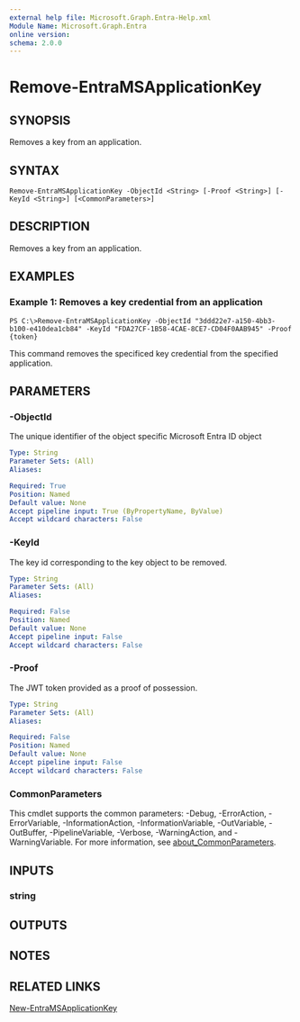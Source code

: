 ```yaml
---
external help file: Microsoft.Graph.Entra-Help.xml
Module Name: Microsoft.Graph.Entra
online version:
schema: 2.0.0
---
```


# Remove-EntraMSApplicationKey

## SYNOPSIS
Removes a key from an application.

## SYNTAX

```
Remove-EntraMSApplicationKey -ObjectId <String> [-Proof <String>] [-KeyId <String>] [<CommonParameters>]
```

## DESCRIPTION
Removes a key from an application.

## EXAMPLES

### Example 1: Removes a key credential from an application
```
PS C:\>Remove-EntraMSApplicationKey -ObjectId "3ddd22e7-a150-4bb3-b100-e410dea1cb84" -KeyId "FDA27CF-1B58-4CAE-8CE7-CD04F0AAB945" -Proof {token}
```

This command removes the specificed key credential from the specified application.

## PARAMETERS

### -ObjectId
The unique identifier of the object specific Microsoft Entra ID object

```yaml
Type: String
Parameter Sets: (All)
Aliases:

Required: True
Position: Named
Default value: None
Accept pipeline input: True (ByPropertyName, ByValue)
Accept wildcard characters: False
```

### -KeyId
The key id corresponding to the key object to be removed.

```yaml
Type: String
Parameter Sets: (All)
Aliases:

Required: False
Position: Named
Default value: None
Accept pipeline input: False
Accept wildcard characters: False
```

### -Proof
The JWT token provided as a proof of possession.

```yaml
Type: String
Parameter Sets: (All)
Aliases:

Required: False
Position: Named
Default value: None
Accept pipeline input: False
Accept wildcard characters: False
```

### CommonParameters
This cmdlet supports the common parameters: -Debug, -ErrorAction, -ErrorVariable, -InformationAction, -InformationVariable, -OutVariable, -OutBuffer, -PipelineVariable, -Verbose, -WarningAction, and -WarningVariable. For more information, see [about_CommonParameters](https://go.microsoft.com/fwlink/?LinkID=113216).

## INPUTS

### string
## OUTPUTS

## NOTES

## RELATED LINKS

[New-EntraMSApplicationKey]()

